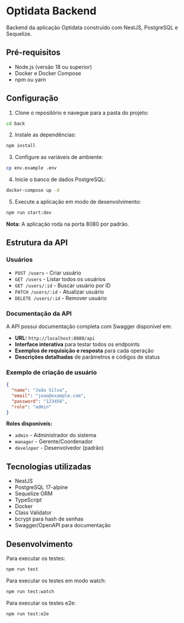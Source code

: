 # Optidata Backend

Backend da aplicação Optidata construído com NestJS, PostgreSQL e Sequelize.

## Pré-requisitos

- Node.js (versão 18 ou superior)
- Docker e Docker Compose
- npm ou yarn

## Configuração

1. Clone o repositório e navegue para a pasta do projeto:

```bash
cd back
```

2. Instale as dependências:

```bash
npm install
```

3. Configure as variáveis de ambiente:

```bash
cp env.example .env
```

4. Inicie o banco de dados PostgreSQL:

```bash
docker-compose up -d
```

5. Execute a aplicação em modo de desenvolvimento:

```bash
npm run start:dev
```

**Nota:** A aplicação roda na porta 8080 por padrão.

## Estrutura da API

### Usuários

- `POST /users` - Criar usuário
- `GET /users` - Listar todos os usuários
- `GET /users/:id` - Buscar usuário por ID
- `PATCH /users/:id` - Atualizar usuário
- `DELETE /users/:id` - Remover usuário

### Documentação da API

A API possui documentação completa com Swagger disponível em:

- **URL:** `http://localhost:8080/api`
- **Interface interativa** para testar todos os endpoints
- **Exemplos de requisição e resposta** para cada operação
- **Descrições detalhadas** de parâmetros e códigos de status

### Exemplo de criação de usuário

```json
{
  "name": "João Silva",
  "email": "joao@example.com",
  "password": "123456",
  "role": "admin"
}
```

**Roles disponíveis:**

- `admin` - Administrador do sistema
- `manager` - Gerente/Coordenador
- `developer` - Desenvolvedor (padrão)

## Tecnologias utilizadas

- NestJS
- PostgreSQL 17-alpine
- Sequelize ORM
- TypeScript
- Docker
- Class Validator
- bcrypt para hash de senhas
- Swagger/OpenAPI para documentação

## Desenvolvimento

Para executar os testes:

```bash
npm run test
```

Para executar os testes em modo watch:

```bash
npm run test:watch
```

Para executar os testes e2e:

```bash
npm run test:e2e
```
